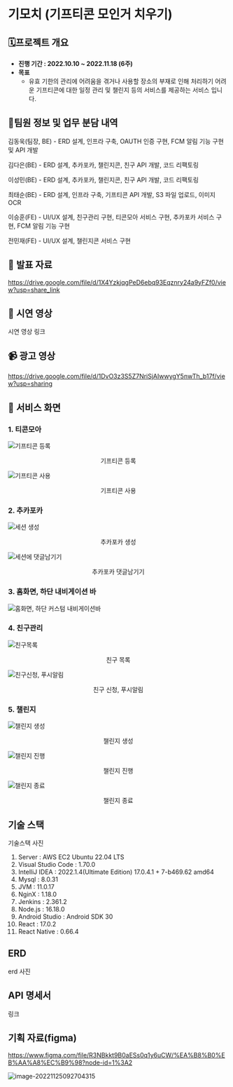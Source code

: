# 기모치 (기프티콘 모인거 치우기)

## 🗓️프로젝트 개요

- **진행 기간 : 2022.10.10 ~ 2022.11.18 (6주)**
- **목표**
  - 유효 기한의 관리에 어려움을 겪거나 사용할 장소의 부재로 인해 처리하기 어려운 기프티콘에 대한 일정 관리 및 챌린지 등의 서비스를 제공하는 서비스 입니다.

## 👯팀원 정보 및 업무 분담 내역

김동욱(팀장, BE) - ERD 설계, 인프라 구축, OAUTH 인증 구현, FCM 알림 기능 구현 및 API 개발

김다은(BE) - ERD 설계, 추카포카, 챌린지콘, 친구 API 개발, 코드 리팩토링

이성민(BE) - ERD 설계, 추카포카, 챌린지콘, 친구 API 개발, 코드 리팩토링

최태순(BE) - ERD 설계, 인프라 구축, 기프티콘 API 개발, S3 파일 업로드, 이미지 OCR

이승훈(FE) - UI/UX 설계, 친구관리 구현, 티콘모아 서비스 구현, 추카포카 서비스 구현, FCM 알림 기능 구현

전민재(FE) - UI/UX 설계, 챌린지콘 서비스 구현



## :paperclip: 발표 자료

https://drive.google.com/file/d/1X4YzkjqgPeD6ebq93Eqznry24a9yFZf0/view?usp=share_link



## :information_desk_person: 시연 영상

시연 영상 링크



## :video_camera: 광고 영상

https://drive.google.com/file/d/1DvO3z3S5Z7NriSjAIwwygY5nwTh_b17f/view?usp=sharing



## :eyes: 서비스 화면

### 1. 티콘모아

![기프티콘 등록](README.assets/기프티콘등록.gif)

<center>기프티콘 등록</center>

![기프티콘 사용](README.assets/기프티콘사용.gif)

<center>기프티콘 사용</center>

### 2. 추카포카

![세션 생성](README.assets/세션생성.gif)

<center>추카포카 생성</center>

![세션에 댓글남기기](README.assets/세션에댓글남기기.gif)

<center>추카포카 댓글남기기</center>

### 3. 홈화면, 하단 내비게이션 바

![홈화면, 하단 커스텀 내비게이션바](README.assets/홈화면,하단커스텀내비게이션바.gif)

### 4. 친구관리

![친구목록](README.assets/친구목록.gif)

<center>친구 목록</center>

![친구신청, 푸시알림](README.assets/친구신청,푸시알림.gif)

<center>친구 신청, 푸시알림</center>

### 5. 챌린지

![챌린지 생성](README.assets/챌린지생성.gif)

<center>챌린지 생성</center>

![챌린지 진행](README.assets/챌린지진행.gif)

<center>챌린지 진행</center>

![챌린지 종료](README.assets/챌린지종료.gif)

<center>챌린지 종료</center>



## 기술 스택

기술스택 사진

1. Server : AWS EC2 Ubuntu 22.04 LTS
2. Visual Studio Code : 1.70.0
3. IntelliJ IDEA : 2022.1.4(Ultimate Edition) 17.0.4.1 + 7-b469.62 amd64
4. Mysql : 8.0.31
5. JVM : 11.0.17
6. NginX : 1.18.0
7. Jenkins : 2.361.2
8. Node.js : 16.18.0
9. Android Studio : Android SDK 30
10. React : 17.0.2
11. React Native : 0.66.4

## ERD

erd 사진



## API 명세서

링크



## 기획 자료(figma)

https://www.figma.com/file/R3NBkkt9B0aESs0q1y6uCW/%EA%B8%B0%EB%AA%A8%EC%B9%98?node-id=1%3A2

![image-20221125092704315](README.assets/image-20221125092704315.png)

